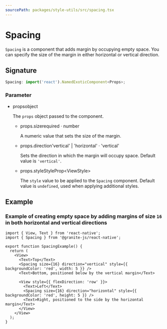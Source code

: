```yaml
---
sourcePath: packages/style-utils/src/spacing.tsx
---
```


# Spacing

`Spacing` is a component that adds margin by occupying empty space. You can specify the size of the margin in either horizontal or vertical direction.

## Signature

```typescript
Spacing: import('react').NamedExoticComponent<Props>;
```

### Parameter

<ul class="post-parameters-ul">
  <li class="post-parameters-li post-parameters-li-root">
    <span class="post-parameters--name">props</span><span class="post-parameters--type">object</span>
    <br />
    <p class="post-parameters--description">The <code>props</code> object passed to the component.</p>
    <ul class="post-parameters-ul">
      <li class="post-parameters-li">
        <span class="post-parameters--name">props.size</span><span class="post-parameters--required">required</span> · <span class="post-parameters--type">number</span>
        <br />
        <p class="post-parameters--description">A numeric value that sets the size of the margin.</p>
      </li>
      <li class="post-parameters-li">
        <span class="post-parameters--name">props.direction</span><span class="post-parameters--type">&#39;vertical&#39; | &#39;horizontal&#39;</span> · <span class="post-parameters--default">&#39;vertical&#39;</span>
        <br />
        <p class="post-parameters--description">Sets the direction in which the margin will occupy space. Default value is <code>&#39;vertical&#39;</code>.</p>
      </li>
      <li class="post-parameters-li">
        <span class="post-parameters--name">props.style</span><span class="post-parameters--type">StyleProp&lt;ViewStyle&gt;</span>
        <br />
        <p class="post-parameters--description">The <code>style</code> value to be applied to the <code>Spacing</code> component. Default value is <code>undefined</code>, used when applying additional styles.</p>
      </li>
    </ul>
  </li>
</ul>

## Example

### Example of creating empty space by adding margins of size `16` in both horizontal and vertical directions

```tsx
import { View, Text } from 'react-native';
import { Spacing } from '@granite-js/react-native';

export function SpacingExample() {
  return (
    <View>
      <Text>Top</Text>
      <Spacing size={16} direction="vertical" style={{ backgroundColor: 'red', width: 5 }} />
      <Text>Bottom, positioned below by the vertical margin</Text>

      <View style={{ flexDirection: 'row' }}>
        <Text>Left</Text>
        <Spacing size={16} direction="horizontal" style={{ backgroundColor: 'red', height: 5 }} />
        <Text>Right, positioned to the side by the horizontal margin</Text>
      </View>
    </View>
  );
}
```
